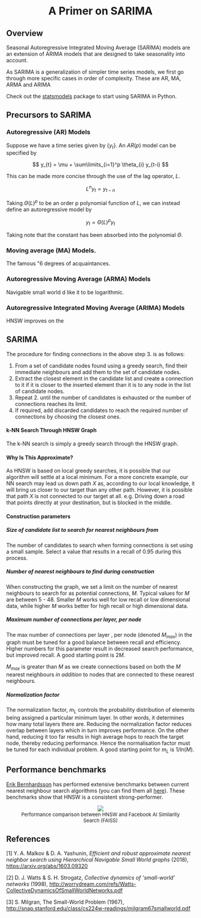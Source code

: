 # <center>A Primer on SARIMA</center>

## Overview

Seasonal Autoregressive Integrated Moving Average (SARIMA) models are an extension of ARIMA models that are designed to take seasonality into account.

As SARIMA is a generalization of simpler time series models, we first go through more specific cases in order of complexity. These are AR, MA, ARMA and ARIMA

Check out the [statsmodels](https://www.statsmodels.org/stable/index.html) package to start using SARIMA in Python.

## Precursors to SARIMA

### Autoregressive (AR) Models
Suppose we have a time series given by $\{ y_{t} \}$. An $AR(p)$ model can be specified by

$$ y_{t} = \mu + \sum\limits_{i=1}^p \theta_{i} y_{t-i} $$

This can be made more concise through the use of the lag operator, $L$.

$$L^{n} y_{t} = y_{t-n}$$

Taking $\Theta(L)^{p}$ to be an order p polynomial function of $L$, we can instead define an autoregressive model by

$$ y_{t} = \Theta(L)^{p} y_{t} $$

Taking note that the constant has been absorbed into the polynomial $\Theta$.

### Moving average (MA) Models.
The famous "6 degrees of acquaintances. 


### Autoregressive Moving Average (ARMA) Models
Navigable small world d like it to be logarithmic.

### Autoregressive Integrated Moving Average (ARIMA) Models
HNSW improves on the 


## SARIMA
The procedure for finding connections in the above step 3. is as follows:

1. From a set of candidate nodes found using a greedy search, find their immediate neighbours and add them to the set of candidate nodes.
1. Extract the closest element in the candidate list and create a connection to it if it is closer to the inserted element than it is to any node in the list of candidate nodes.
1. Repeat 2. until the number of candidates is exhausted or the number of connections reaches its limit.
1. If required, add discarded candidates to reach the required number of connections by choosing the closest ones.

#### k-NN Search Through HNSW Graph
The k-NN search is simply a greedy search through the HNSW graph.

#### Why Is This Approximate?
As HNSW is based on local greedy searches, it is possible that our algorithm will settle at a local minimum. For a more concrete example, our NN search may lead us down path $X$ as, according to our local knowledge, it will bring us closer to our target than any other path. However, it is possible that path $X$ is not connected to our target at all. e.g. Driving down a road that points directly at your destination, but is blocked in the middle. 

#### Construction parameters
##### Size of candidate list to search for nearest neighbours from
The number of candidates to search when forming connections is set using a small sample. Select a value that results in a recall of 0.95 during this process.

##### Number of nearest neighbours to find during construction
When constructing the graph, we set a limit on the number of nearest neighbours to search for as potential connections, $M$. Typical values for $M$ are between 5 - 48. Smaller $M$ works well for low recall or low dimensional data, while higher $M$ works better for high recall or high dimensional data.

##### Maximum number of connections per layer, per node
The max number of connections per layer , per node (denoted $M_{max}$) in the graph must be tuned for a good balance between recall and efficiency. Higher numbers for this parameter result in decreased search performance, but improved recall. A good starting point is $2M$.

$M_{max}$ is greater than $M$ as we create connections based on both the $M$ nearest neighbours <i>in addition</i> to nodes that are connected to these nearest neighbours.

##### Normalization factor
The normalization factor, $m_{L}$ controls the probability distribution of elements being assigned a particular minimum layer. In other words, it determines how many total layers there are. Reducing the normalization factor reduces overlap between layers which in turn improves performance. On the other hand, reducing it too far results in high average hops to reach the target node, thereby reducing performance. Hence the normalisation factor must be tuned for each individual problem. A good starting point for $m_{L}$ is $1/ln(M)$.

## Performance benchmarks

[Erik Bernhardsson](https://github.com/erikbern) has performed extensive benchmarks between current nearest neighbour search algorithms (you can find them all [here](https://github.com/erikbern/ann-benchmarks)). These benchmarks show that HNSW is a consistent strong-performer.

<center>
<p>
<figure align="center">
 <img src="https://phosgene89.github.io/hnsw/hnsw3.PNG">
 <figcaption>
  <font size="-1">Performance comparison between HNSW and Facebook AI Similarity Search (FAISS)</font>
 </figcaption>
</figure>
 </p>
 </center>


## References

[1] Y. A. Malkov & D. A. Yashunin, <i>Efficient and robust approximate nearest neighbor search using Hierarchical Navigable Small World graphs</i> (2018), https://arxiv.org/abs/1603.09320

[2] D. J. Watts & S. H. Strogatz, <i>Collective dynamics of 'small-world’ networks</i> (1998), http://worrydream.com/refs/Watts-CollectiveDynamicsOfSmallWorldNetworks.pdf

[3] S. Milgran, The Small-World Problem (1967), http://snap.stanford.edu/class/cs224w-readings/milgram67smallworld.pdf

